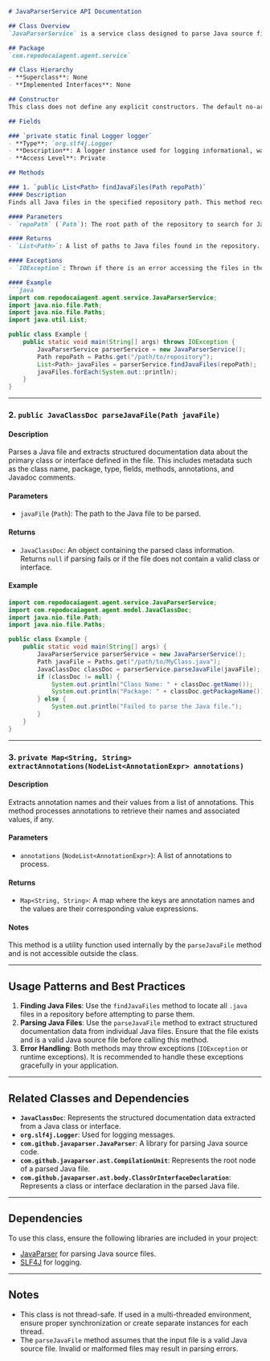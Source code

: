 ```markdown
# JavaParserService API Documentation

## Class Overview
`JavaParserService` is a service class designed to parse Java source files and extract relevant documentation data. It provides functionality to locate Java files within a repository, parse their contents, and extract structured metadata such as class details, fields, methods, annotations, and Javadoc comments. This class is particularly useful for building tools that analyze Java codebases, such as documentation generators or static analysis tools.

## Package
`com.repodocaiagent.agent.service`

## Class Hierarchy
- **Superclass**: None
- **Implemented Interfaces**: None

## Constructor
This class does not define any explicit constructors. The default no-argument constructor provided by Java is used.

## Fields

### `private static final Logger logger`
- **Type**: `org.slf4j.Logger`
- **Description**: A logger instance used for logging informational, warning, and error messages during the execution of the service methods.
- **Access Level**: Private

## Methods

### 1. `public List<Path> findJavaFiles(Path repoPath)`
#### Description
Finds all Java files in the specified repository path. This method recursively traverses the directory structure starting from the given path and collects all files with a `.java` extension.

#### Parameters
- `repoPath` (`Path`): The root path of the repository to search for Java files.

#### Returns
- `List<Path>`: A list of paths to Java files found in the repository.

#### Exceptions
- `IOException`: Thrown if there is an error accessing the files in the repository.

#### Example
```java
import com.repodocaiagent.agent.service.JavaParserService;
import java.nio.file.Path;
import java.nio.file.Paths;
import java.util.List;

public class Example {
    public static void main(String[] args) throws IOException {
        JavaParserService parserService = new JavaParserService();
        Path repoPath = Paths.get("/path/to/repository");
        List<Path> javaFiles = parserService.findJavaFiles(repoPath);
        javaFiles.forEach(System.out::println);
    }
}
```

---

### 2. `public JavaClassDoc parseJavaFile(Path javaFile)`
#### Description
Parses a Java file and extracts structured documentation data about the primary class or interface defined in the file. This includes metadata such as the class name, package, type, fields, methods, annotations, and Javadoc comments.

#### Parameters
- `javaFile` (`Path`): The path to the Java file to be parsed.

#### Returns
- `JavaClassDoc`: An object containing the parsed class information. Returns `null` if parsing fails or if the file does not contain a valid class or interface.

#### Example
```java
import com.repodocaiagent.agent.service.JavaParserService;
import com.repodocaiagent.agent.model.JavaClassDoc;
import java.nio.file.Path;
import java.nio.file.Paths;

public class Example {
    public static void main(String[] args) {
        JavaParserService parserService = new JavaParserService();
        Path javaFile = Paths.get("/path/to/MyClass.java");
        JavaClassDoc classDoc = parserService.parseJavaFile(javaFile);
        if (classDoc != null) {
            System.out.println("Class Name: " + classDoc.getName());
            System.out.println("Package: " + classDoc.getPackageName());
        } else {
            System.out.println("Failed to parse the Java file.");
        }
    }
}
```

---

### 3. `private Map<String, String> extractAnnotations(NodeList<AnnotationExpr> annotations)`
#### Description
Extracts annotation names and their values from a list of annotations. This method processes annotations to retrieve their names and associated values, if any.

#### Parameters
- `annotations` (`NodeList<AnnotationExpr>`): A list of annotations to process.

#### Returns
- `Map<String, String>`: A map where the keys are annotation names and the values are their corresponding value expressions.

#### Notes
This method is a utility function used internally by the `parseJavaFile` method and is not accessible outside the class.

---

## Usage Patterns and Best Practices
1. **Finding Java Files**: Use the `findJavaFiles` method to locate all `.java` files in a repository before attempting to parse them.
2. **Parsing Java Files**: Use the `parseJavaFile` method to extract structured documentation data from individual Java files. Ensure that the file exists and is a valid Java source file before calling this method.
3. **Error Handling**: Both methods may throw exceptions (`IOException` or runtime exceptions). It is recommended to handle these exceptions gracefully in your application.

---

## Related Classes and Dependencies
- **`JavaClassDoc`**: Represents the structured documentation data extracted from a Java class or interface.
- **`org.slf4j.Logger`**: Used for logging messages.
- **`com.github.javaparser.JavaParser`**: A library for parsing Java source code.
- **`com.github.javaparser.ast.CompilationUnit`**: Represents the root node of a parsed Java file.
- **`com.github.javaparser.ast.body.ClassOrInterfaceDeclaration`**: Represents a class or interface declaration in the parsed Java file.

---

## Dependencies
To use this class, ensure the following libraries are included in your project:
- [JavaParser](https://javaparser.org) for parsing Java source files.
- [SLF4J](http://www.slf4j.org/) for logging.

---

## Notes
- This class is not thread-safe. If used in a multi-threaded environment, ensure proper synchronization or create separate instances for each thread.
- The `parseJavaFile` method assumes that the input file is a valid Java source file. Invalid or malformed files may result in parsing errors.
```